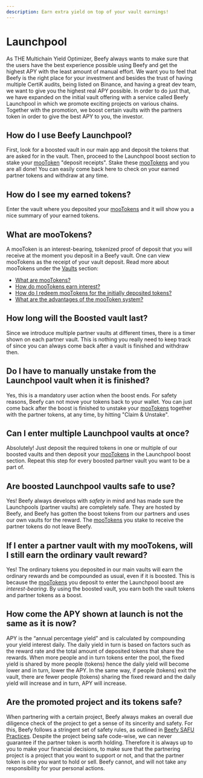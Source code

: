 ```yaml
---
description: Earn extra yield on top of your vault earnings!
---
```


# Launchpool

As THE Multichain Yield Optimizer, Beefy always wants to make sure that the users have the best experience possible using Beefy and get the highest APY with the least amount of manual effort. We want you to feel that Beefy is the right place for your investment and besides the trust of having multiple CertiK audits, being listed on Binance, and having a great dev team, we want to give you the highest real APY possible. In order to do just that, we have expanded on the initial vault offering with a service called Beefy Launchpool in which we promote exciting projects on various chains. Together with the promotion, we boost certain vaults with the partners token in order to give the best APY to you, the investor.

## How do I use Beefy Launchpool?

First, look for a boosted vault in our main app and deposit the tokens that are asked for in the vault. Then, proceed to the Launchpool boost section to stake your [mooToken](launchpool.md#what-are-mootokens) "deposit receipts". Stake these [mooTokens](launchpool.md#what-are-mootokens) and you are all done! You can easily come back here to check on your earned partner tokens and withdraw at any time.

## How do I see my earned tokens?

Enter the vault where you deposited your [mooTokens](launchpool.md#what-are-mootokens) and it will show you a nice summary of your earned tokens.

## What are mooTokens?

A mooToken is an interest-bearing, tokenized proof of deposit that you will receive at the moment you deposit in a Beefy vault. One can view mooTokens as the receipt of your vault deposit. Read more about mooTokens under the [Vaults](vaults.md) section:

* [What are mooTokens?](vaults.md#what-are-mootokens)
* [How do mooTokens earn interest?](vaults.md#how-do-mootokens-earn-interest)
* [How do I redeem mooTokens for the initially deposited tokens?](vaults.md#how-do-i-redeem-mootokens-for-the-initially-deposited-tokens)
* [What are the advantages of the mooToken system?](vaults.md#what-are-the-advantages-of-the-mootoken-system)

## How long will the Boosted vault last?

Since we introduce multiple partner vaults at different times, there is a timer shown on each partner vault. This is nothing you really need to keep track of since you can always come back after a vault is finished and withdraw then.

## Do I have to manually unstake from the Launchpool vault when it is finished?

Yes, this is a mandatory user action when the boost ends. For safety reasons, Beefy can not move your tokens back to your wallet. You can just come back after the boost is finished to unstake your [mooTokens](launchpool.md#what-are-mootokens) together with the partner tokens, at any time, by hitting "Claim & Unstake".

## Can I enter multiple Launchpool vaults at once?

Absolutely! Just deposit the required tokens in one or multiple of our boosted vaults and then deposit your [mooTokens](launchpool.md#what-are-mootokens) in the Launchpool boost section. Repeat this step for every boosted partner vault you want to be a part of.

## Are boosted Launchpool vaults safe to use?

Yes! Beefy always develops with _safety_ in mind and has made sure the Launchpools (partner vaults) are completely safe. They are hosted by Beefy, and Beefy has gotten the boost tokens from our partners and uses our own vaults for the reward. The [mooTokens](launchpool.md#what-are-mootokens) you stake to receive the partner tokens do not leave Beefy.

## If I enter a partner vault with my mooTokens, will I still earn the ordinary vault reward?

Yes! The ordinary tokens you deposited in our main vaults will earn the ordinary rewards and be compounded as usual, even if it is boosted. This is because the [mooTokens](launchpool.md#what-are-mootokens) you deposit to enter the Launchpool boost are _interest-bearing_. By using the boosted vault, you earn both the vault tokens and partner tokens as a boost.

## How come the APY shown at launch is not the same as it is now?

APY is the “annual percentage yield” and is calculated by compounding your yield interest daily. The daily yield in turn is based on factors such as the reward rate and the total amount of deposited tokens that share the rewards. When more people and in turn tokens enter the pool, the fixed yield is shared by more people (tokens) hence the daily yield will become lower and in turn, lower the APY. In the same way, if people (tokens) exit the vault, there are fewer people (tokens) sharing the fixed reward and the daily yield will increase and in turn, APY will increase.

## Are the promoted project and its tokens safe?

When partnering with a certain project, Beefy always makes an overall due diligence check of the project to get a sense of its sincerity and safety. For this, Beefy follows a stringent set of safety rules, as outlined in [Beefy SAFU Practices](../../safu-protocol/beefy-safu-practices.md). Despite the project being safe code-wise, we can never guarantee if the partner token is worth holding. Therefore it is always up to you to make your financial decisions, to make sure that the partnering project is a project that you want to support or not, and that the partner token is one you want to hold or sell. Beefy cannot, and will not take any responsibility for your personal actions.
